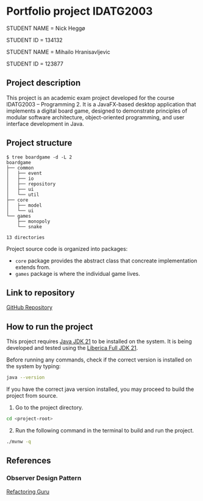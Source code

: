 # Portfolio project IDATG2003

STUDENT NAME = Nick Heggø

STUDENT ID = 134132

STUDENT NAME = Mihailo Hranisavljevic

STUDENT ID = 123877

## Project description

This project is an academic exam project developed for the course IDATG2003 – Programming 2.
It is a JavaFX-based desktop application that implements a digital board game, designed to demonstrate principles of
modular software architecture, object-oriented programming, and user interface development in Java.

## Project structure

```aiignore
$ tree boardgame -d -L 2
boardgame
├── common
│   ├── event
│   ├── io
│   ├── repository
│   ├── ui
│   └── util
├── core
│   ├── model
│   └── ui
└── games
    ├── monopoly
    └── snake

13 directories
```

Project source code is organized into packages:

* `core` package provides the abstract class that concreate implementation extends from.
* `games` package is where the individual game lives.

## Link to repository

[GitHub Repository](https://github.com/nheggoe/board-game)

## How to run the project

This project requires [Java JDK 21](https://whichjdk.com/) to be installed on the system.
It is being developed and tested using the [Liberica Full JDK 21](https://bell-sw.com/libericajdk/).

Before running any commands, check if the correct version is installed on the system by typing:

```bash
java --version
```

If you have the correct java version installed, you may proceed to build the project from source.

1. Go to the project directory.

```bash
cd <project-root>
```

2. Run the following command in the terminal to build and run the project.

```bash
./mvnw -q
```

## References

### Observer Design Pattern

[Refactoring Guru](https://refactoring.guru/design-patterns/observer/java/example)
